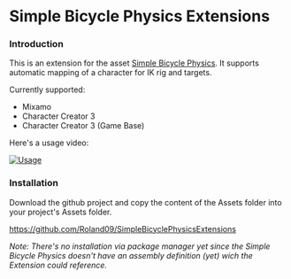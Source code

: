 # Simple Bicycle Physics Extensions

### Introduction

This is an extension for the asset [Simple Bicycle Physics](https://assetstore.unity.com/packages/tools/physics/simple-bicycle-physics-206818?aid=1011lfvh6&pubref=sbp&utm_source=aff). It supports automatic mapping of a character for IK rig and targets.

Currently supported:

* Mixamo
* Character Creator 3
* Character Creator 3 (Game Base)

Here's a usage video:

[![Usage](http://img.youtube.com/vi/okN1vO68UjE/0.jpg)](https://www.youtube.com/watch?v=okN1vO68UjE)

### Installation

Download the github project and copy the content of the Assets folder into your project's Assets folder.

https://github.com/Roland09/SimpleBicyclePhysicsExtensions

*Note: There's no installation via package manager yet since the Simple Bicycle Physics doesn't have an assembly definition (yet) wich the Extension could reference.*
